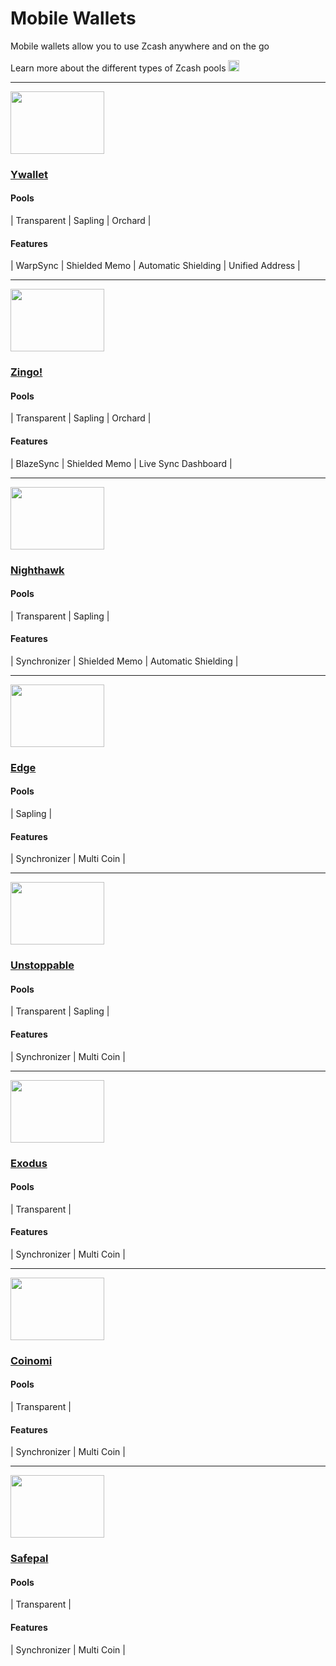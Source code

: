 # Mobile Wallets

Mobile wallets allow you to use Zcash anywhere and on the go

Learn more about the different types of Zcash pools [<img src="https://raw.githubusercontent.com/FortAwesome/Font-Awesome/6.x/svgs/solid/square-arrow-up-right.svg" alt="arrow" width="18" height="18"/>](/site/guides/Using_Zcash/Shielded_Pools)

---

<a href="https://ywallet.app/installation/">
    <img src="https://i.ibb.co/r6gPvFw/ywalletcard.png" alt="" width="150" height="100"/>
</a>

<aside>
    
### [Ywallet](https://ywallet.app/installation/)

#### Pools
| Transparent | Sapling | Orchard |

#### Features
| WarpSync | Shielded Memo | Automatic Shielding | Unified Address |

</aside>

---

<a href="https://play.google.com/store/apps/details?id=org.ZingoLabs.Zingo">
    <img src="https://i.ibb.co/bdJ49Ld/zingocard.png" alt="" width="150" height="100"/>
</a>

<aside> 
    
### [Zingo!](https://play.google.com/store/apps/details?id=org.ZingoLabs.Zingo)

#### Pools
| Transparent | Sapling | Orchard |
  
#### Features
| BlazeSync | Shielded Memo | Live Sync Dashboard |

</aside>

---

<a href="https://nighthawkwallet.com">
    <img src="https://i.ibb.co/7yvM8vq/nighthawkcard.png" alt="" width="150" height="100"/>
</a>

<aside>

### [Nighthawk](https://nighthawkwallet.com)

#### Pools
| Transparent | Sapling |
  
#### Features
| Synchronizer | Shielded Memo | Automatic Shielding |

</aside>

---

<a href="https://edge.app">
    <img src="https://i.ibb.co/qCmmHk4/edgecard.png" alt="" width="150" height="100"/>
</a>

<aside>

### [Edge](https://edge.app)

#### Pools
| Sapling |
  
#### Features
| Synchronizer | Multi Coin |

</aside>

---

<a href="https://unstoppable.money">
    <img src="https://i.ibb.co/KXnS26y/unstoppablecard.png" alt="" width="150" height="100"/>
</a>

<aside>

### [Unstoppable](https://unstoppable.money)
    
#### Pools
| Transparent | Sapling |

#### Features
| Synchronizer | Multi Coin |

</aside>

---
<a href="https://www.exodus.com/download/">
    <img src="https://i.ibb.co/w0NNZNp/exoduscard.png" alt="" width="150" height="100"/>
</a>

<aside>

### [Exodus](https://www.exodus.com/download/)

#### Pools
| Transparent |

#### Features
| Synchronizer | Multi Coin |

</aside>

----

<a href="https://www.coinomi.com/en/downloads">
    <img src="https://i.ibb.co/QfHmjWY/coinomicard.png" alt="" width="150" height="100"/>
</a>

<aside>


### [Coinomi](https://www.coinomi.com/en/downloads)

#### Pools
| Transparent |

#### Features
| Synchronizer | Multi Coin |

</aside>

----

<a href="https://safepal.com">
    <img src="https://i.ibb.co/h29h6d0/safepalcard.png" alt="" width="150" height="100"/>
</a>

<aside>

### [Safepal](https://safepal.com)

#### Pools
| Transparent | 

#### Features
| Synchronizer | Multi Coin |

</aside>
